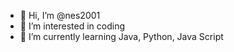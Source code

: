 - 👋 Hi, I’m @nes2001
- 👀 I’m interested in coding
- 🌱 I’m currently learning Java, Python, Java Script


